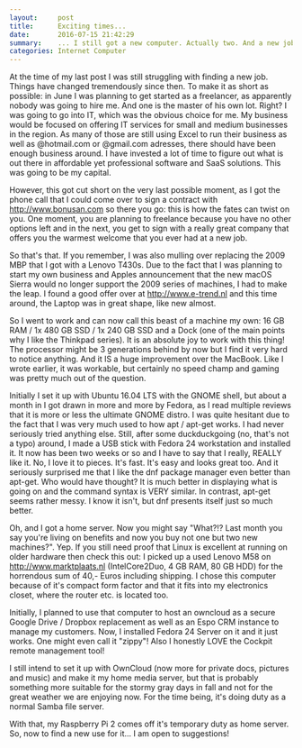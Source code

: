```yaml
---
layout:     post
title:      Exciting times...
date:       2016-07-15 21:42:29
summary:    ... I still got a new computer. Actually two. And a new job.
categories: Internet Computer
---
```


At the time of my last post I was still struggling with finding a new job. Things have changed tremendously since then. To make it as short as possible: in June I was planning to get started as a
freelancer, as apparently nobody was going to hire me. And one is the master of his own lot. Right? I was going to go into IT, which was the obvious choice for me. My business would be focused on offering IT services for small and medium businesses in the region. As many of those are still using Excel to run their business as well as @hotmail.com or @gmail.com adresses, there should have been enough business around. I have invested a lot of time to figure out what is out there in affordable yet professional software and SaaS solutions. This was going to be my capital.

However, this got cut short on the very last possible moment, as I got the phone call that I could come over to sign a contract with http://www.bonusan.com so there you go: this is how the fates can twist on you. One moment, you are planning to freelance because you have no other options left and in the next, you get to sign with a really great company that offers you the warmest welcome that you ever had at a new job.

So that's that. If you remember, I was also mulling over replacing the 2009 MBP that I got with a Lenovo T430s. Due to the fact that I was planning to start my own business and Apples announcement that the new macOS Sierra would no longer support the 2009 series of machines, I had to make the leap. I found a good offer over at http://www.e-trend.nl and this time around, the Laptop was in great shape, like new almost.

So I went to work and can now call this beast of a machine my own: 16 GB RAM / 1x 480 GB SSD / 1x 240 GB SSD and a Dock (one of the main points why I like the Thinkpad series). It is an absolute joy to work with this thing! The processor might be 3 generations behind by now but I find it very hard to notice anything. And it IS a huge improvement over the MacBook. Like I wrote earlier, it was workable, but certainly no speed champ and gaming was pretty much out of the question.

Initially I set it up with Ubuntu 16.04 LTS with the GNOME shell, but about a month in I got drawn in more and more by Fedora, as I read multiple reviews that it is more or less the ultimate GNOME distro. I was quite hesitant due to the fact that I was very much used to how apt / apt-get works. I had never seriously tried anything else. Still, after some duckduckgoing (no, that's not a typo) around, I made a USB stick with Fedora 24 workstation and installed it. It now has been two weeks or so and I have to say that I really, REALLY like it. No, I love it to pieces. It's fast. It's easy and looks great too. And it seriously surprised me that I like the dnf package manager even better than apt-get. Who would have thought? It is much better in displaying what is going on and the command syntax is VERY similar. In contrast, apt-get seems rather messy. I know it isn't, but dnf presents itself just so much better. 

Oh, and I got a home server. Now you might say "What?!? Last month you say you're living on benefits and now you buy not one but two new machines?". Yep. If you still need proof that Linux is excellent at running on older hardware then check this out: I picked up a used Lenovo M58 on http://www.marktplaats.nl (IntelCore2Duo, 4 GB RAM, 80 GB HDD) for the horrendous sum of 40,- Euros including shipping. I chose this computer because of it's compact form factor and that it fits into my electronics closet, where the router etc. is located too. 

Initially, I planned to use that computer to host an owncloud as a secure Google Drive / Dropbox replacement as well as an Espo CRM instance to manage my customers. Now, I installed Fedora 24 Server on it and it just works. One might even call it "zippy"! Also I honestly LOVE the Cockpit remote management tool! 

I still intend to set it up with OwnCloud (now more for private docs, pictures and music) and make it my home media server, but that is probably something more suitable for the stormy gray days in fall and not for the great weather we are enjoying now. For the time being, it's doing duty as a normal Samba file server.

With that, my Raspberry Pi 2 comes off it's temporary duty as home server. So, now to find a new use for it... I am open to suggestions!
